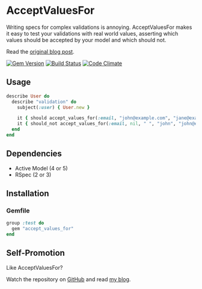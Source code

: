 # AcceptValuesFor

Writing specs for complex validations is annoying. AcceptValuesFor makes it easy
to test your validations with real world values, asserting which values should
be accepted by your model and which should not.

Read the [original blog post](http://gusiev.com/2010/06/ultimate-rspec-matcher-to-test-validation/).

[![Gem Version](https://badge.fury.io/rb/accept_values_for.png)](http://badge.fury.io/rb/accept_values_for)
[![Build Status](https://travis-ci.org/bogdan/accept_values_for.png?branch=master)](https://travis-ci.org/bogdan/accept_values_for)
[![Code Climate](https://codeclimate.com/github/bogdan/accept_values_for.png)](https://codeclimate.com/github/bogdan/accept_values_for)

## Usage

```ruby
describe User do
  describe "validation" do
    subject(:user) { User.new }

    it { should accept_values_for(:email, "john@example.com", "jane@example.org") }
    it { should_not accept_values_for(:email, nil, " ", "john", "john@example") }
  end
end
```

## Dependencies

* Active Model (4 or 5)
* RSpec (2 or 3)

## Installation

### Gemfile

```ruby
group :test do
  gem "accept_values_for"
end
```

## Self-Promotion

Like AcceptValuesFor?

Watch the repository on [GitHub](https://github.com/bogdan/accept_values_for)
and read [my blog](http://gusiev.com).
